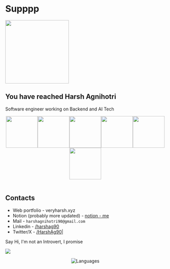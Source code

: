 # Supppp 
<img src="https://media1.giphy.com/media/v1.Y2lkPTc5MGI3NjExeGd5MWF4eHloOHh3ZXZwYTB6bThjeWRzYXB2cmdhaDIzZXUxODN0NiZlcD12MV9pbnRlcm5hbF9naWZfYnlfaWQmY3Q9Zw/OnnUZxcHsbBN6/giphy.gif" width="200px">

## You have reached __Harsh Agnihotri__
Software engineer working on Backend and AI Tech

<p align="center">
  <img src="https://i.giphy.com/media/KzJkzjggfGN5Py6nkT/200.webp" width="100"><img src="https://i.giphy.com/media/LMt9638dO8dftAjtco/200.webp" width="100"><img src="https://i.giphy.com/media/eNAsjO55tPbgaor7ma/200w.webp" width="100"><img src="https://media3.giphy.com/media/ln7z2eWriiQAllfVcn/200w.webp" width="100"><img src="https://i.giphy.com/media/VgGthkhUvGgOit7Y9i/200.webp" width="100"><img src="https://i.giphy.com/media/IdyAQJVN2kVPNUrojM/200.webp" width="100"><br><br>
</p>




## Contacts
  - Web portfolio - veryharsh.xyz
  - Notion (probably more updated) - [notion - me](https://blush-cabbage-3d4.notion.site/Hi-I-m-Harsh-Agnihotri-c6c2efc1d4c445cab16d2e03ac57d656?pvs=74) 
  - Mail - `harshagnihotri90@gmail.com`
  - Linkedin  - [/harshag90](https://www.linkedin.com/in/harshag90/)
  - Twitter/X - [/HarshAg90](https://twitter.com/HarshAg90)|

Say Hi, I'm not an Introvert, I promise 

![](https://komarev.com/ghpvc/?username=HarshAg90&color=brightgreen)

<p align="center">
    <img src="https://github-readme-stats.vercel.app/api/top-langs/?username=HarshAg90&layout=compact" alt="Languages"/> 
</p>



